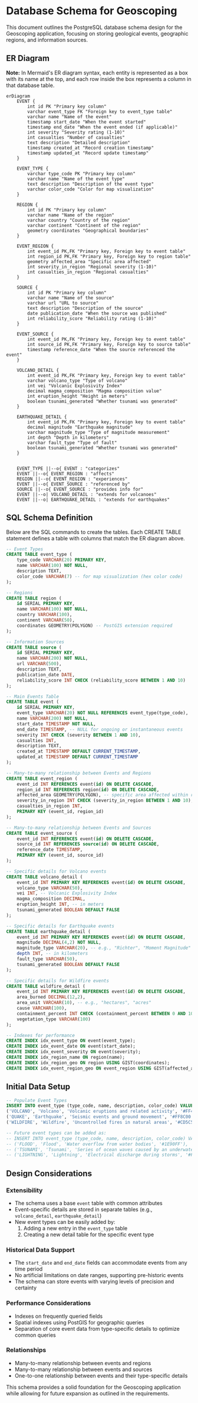 # Database Schema for Geoscoping

This document outlines the PostgreSQL database schema design for the Geoscoping application, focusing on storing geological events, geographic regions, and information sources.

## ER Diagram

**Note:** In Mermaid's ER diagram syntax, each entity is represented as a box with its name at the top, and each row inside the box represents a column in that database table.

```mermaid
erDiagram
    EVENT {
        int id PK "Primary key column"
        varchar event_type FK "Foreign key to event_type table"
        varchar name "Name of the event"
        timestamp start_date "When the event started"
        timestamp end_date "When the event ended (if applicable)"
        int severity "Severity rating (1-10)"
        int casualties "Number of casualties"
        text description "Detailed description"
        timestamp created_at "Record creation timestamp"
        timestamp updated_at "Record update timestamp"
    }

    EVENT_TYPE {
        varchar type_code PK "Primary key column"
        varchar name "Name of the event type"
        text description "Description of the event type"
        varchar color_code "Color for map visualization"
    }

    REGION {
        int id PK "Primary key column"
        varchar name "Name of the region"
        varchar country "Country of the region"
        varchar continent "Continent of the region"
        geometry coordinates "Geographical boundaries"
    }

    EVENT_REGION {
        int event_id PK,FK "Primary key, Foreign key to event table"
        int region_id PK,FK "Primary key, Foreign key to region table"
        geometry affected_area "Specific area affected"
        int severity_in_region "Regional severity (1-10)"
        int casualties_in_region "Regional casualties"
    }

    SOURCE {
        int id PK "Primary key column"
        varchar name "Name of the source"
        varchar url "URL to source"
        text description "Description of the source"
        date publication_date "When the source was published"
        int reliability_score "Reliability rating (1-10)"
    }

    EVENT_SOURCE {
        int event_id PK,FK "Primary key, Foreign key to event table"
        int source_id PK,FK "Primary key, Foreign key to source table"
        timestamp reference_date "When the source referenced the event"
    }

    VOLCANO_DETAIL {
        int event_id PK,FK "Primary key, Foreign key to event table"
        varchar volcano_type "Type of volcano"
        int vei "Volcanic Explosivity Index"
        decimal magma_composition "Magma composition value"
        int eruption_height "Height in meters"
        boolean tsunami_generated "Whether tsunami was generated"
    }

    EARTHQUAKE_DETAIL {
        int event_id PK,FK "Primary key, Foreign key to event table"
        decimal magnitude "Earthquake magnitude"
        varchar magnitude_type "Type of magnitude measurement"
        int depth "Depth in kilometers"
        varchar fault_type "Type of fault"
        boolean tsunami_generated "Whether tsunami was generated"
    }


    EVENT_TYPE ||--o{ EVENT : "categorizes"
    EVENT ||--o{ EVENT_REGION : "affects"
    REGION ||--o{ EVENT_REGION : "experiences"
    EVENT ||--o{ EVENT_SOURCE : "referenced by"
    SOURCE ||--o{ EVENT_SOURCE : "provides info for"
    EVENT ||--o| VOLCANO_DETAIL : "extends for volcanoes"
    EVENT ||--o| EARTHQUAKE_DETAIL : "extends for earthquakes"
```

## SQL Schema Definition

Below are the SQL commands to create the tables. Each CREATE TABLE statement defines a table with columns that match the ER diagram above.

```sql
-- Event Types
CREATE TABLE event_type (
    type_code VARCHAR(20) PRIMARY KEY,
    name VARCHAR(100) NOT NULL,
    description TEXT,
    color_code VARCHAR(7) -- for map visualization (hex color code)
);

-- Regions
CREATE TABLE region (
    id SERIAL PRIMARY KEY,
    name VARCHAR(100) NOT NULL,
    country VARCHAR(100),
    continent VARCHAR(50),
    coordinates GEOMETRY(POLYGON) -- PostGIS extension required
);

-- Information Sources
CREATE TABLE source (
    id SERIAL PRIMARY KEY,
    name VARCHAR(200) NOT NULL,
    url VARCHAR(500),
    description TEXT,
    publication_date DATE,
    reliability_score INT CHECK (reliability_score BETWEEN 1 AND 10)
);

-- Main Events Table
CREATE TABLE event (
    id SERIAL PRIMARY KEY,
    event_type VARCHAR(20) NOT NULL REFERENCES event_type(type_code),
    name VARCHAR(200) NOT NULL,
    start_date TIMESTAMP NOT NULL,
    end_date TIMESTAMP, -- NULL for ongoing or instantaneous events
    severity INT CHECK (severity BETWEEN 1 AND 10),
    casualties INT,
    description TEXT,
    created_at TIMESTAMP DEFAULT CURRENT_TIMESTAMP,
    updated_at TIMESTAMP DEFAULT CURRENT_TIMESTAMP
);

-- Many-to-many relationship between Events and Regions
CREATE TABLE event_region (
    event_id INT REFERENCES event(id) ON DELETE CASCADE,
    region_id INT REFERENCES region(id) ON DELETE CASCADE,
    affected_area GEOMETRY(POLYGON), -- specific area affected within region
    severity_in_region INT CHECK (severity_in_region BETWEEN 1 AND 10),
    casualties_in_region INT,
    PRIMARY KEY (event_id, region_id)
);

-- Many-to-many relationship between Events and Sources
CREATE TABLE event_source (
    event_id INT REFERENCES event(id) ON DELETE CASCADE,
    source_id INT REFERENCES source(id) ON DELETE CASCADE,
    reference_date TIMESTAMP,
    PRIMARY KEY (event_id, source_id)
);

-- Specific details for Volcano events
CREATE TABLE volcano_detail (
    event_id INT PRIMARY KEY REFERENCES event(id) ON DELETE CASCADE,
    volcano_type VARCHAR(50),
    vei INT, -- Volcanic Explosivity Index
    magma_composition DECIMAL,
    eruption_height INT, -- in meters
    tsunami_generated BOOLEAN DEFAULT FALSE
);

-- Specific details for Earthquake events
CREATE TABLE earthquake_detail (
    event_id INT PRIMARY KEY REFERENCES event(id) ON DELETE CASCADE,
    magnitude DECIMAL(4,2) NOT NULL,
    magnitude_type VARCHAR(20), -- e.g., "Richter", "Moment Magnitude"
    depth INT, -- in kilometers
    fault_type VARCHAR(50),
    tsunami_generated BOOLEAN DEFAULT FALSE
);

-- Specific details for Wildfire events
CREATE TABLE wildfire_detail (
    event_id INT PRIMARY KEY REFERENCES event(id) ON DELETE CASCADE,
    area_burned DECIMAL(12,2),
    area_unit VARCHAR(10), -- e.g., "hectares", "acres"
    cause VARCHAR(100),
    containment_percent INT CHECK (containment_percent BETWEEN 0 AND 100),
    vegetation_type VARCHAR(100)
);

-- Indexes for performance
CREATE INDEX idx_event_type ON event(event_type);
CREATE INDEX idx_event_date ON event(start_date);
CREATE INDEX idx_event_severity ON event(severity);
CREATE INDEX idx_region_name ON region(name);
CREATE INDEX idx_region_geo ON region USING GIST(coordinates);
CREATE INDEX idx_event_region_geo ON event_region USING GIST(affected_area);
```

## Initial Data Setup

```sql
-- Populate Event Types
INSERT INTO event_type (type_code, name, description, color_code) VALUES
('VOLCANO', 'Volcano', 'Volcanic eruptions and related activity', '#FF4500'),
('QUAKE', 'Earthquake', 'Seismic events and ground movement', '#FF8C00'),
('WILDFIRE', 'Wildfire', 'Uncontrolled fires in natural areas', '#CD5C5C');

-- Future event types can be added as:
-- INSERT INTO event_type (type_code, name, description, color_code) VALUES
-- ('FLOOD', 'Flood', 'Water overflow from water bodies', '#1E90FF'),
-- ('TSUNAMI', 'Tsunami', 'Series of ocean waves caused by an underwater disturbance', '#00BFFF'),
-- ('LIGHTNING', 'Lightning', 'Electrical discharge during storms', '#FFFF00');
```

## Design Considerations

### Extensibility

- The schema uses a base `event` table with common attributes
- Event-specific details are stored in separate tables (e.g., `volcano_detail`, `earthquake_detail`)
- New event types can be easily added by:
  1. Adding a new entry in the `event_type` table
  2. Creating a new detail table for the specific event type

### Historical Data Support

- The `start_date` and `end_date` fields can accommodate events from any time period
- No artificial limitations on date ranges, supporting pre-historic events
- The schema can store events with varying levels of precision and certainty

### Performance Considerations

- Indexes on frequently queried fields
- Spatial indexes using PostGIS for geographic queries
- Separation of core event data from type-specific details to optimize common queries

### Relationships

- Many-to-many relationship between events and regions
- Many-to-many relationship between events and sources
- One-to-one relationship between events and their type-specific details

This schema provides a solid foundation for the Geoscoping application while allowing for future expansion as outlined in the requirements.
